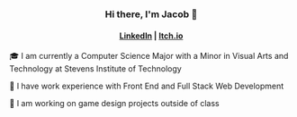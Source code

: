 ### <p align="center"> Hi there, I'm Jacob 👋 </p>
#### <p align="center"> [LinkedIn](https://www.linkedin.com/in/jacobwood176/) | [Itch.io](https://yakobay.itch.io/franks-cleaning-service) </p>
<!--
**jwood7/jwood7** is a ✨ _special_ ✨ repository because its `README.md` (this file) appears on your GitHub profile.

Here are some ideas to get you started:

- 🔭 I’m currently working on ...
- 🌱 I’m currently learning ...
- 👯 I’m looking to collaborate on ...
- 🤔 I’m looking for help with ...
- 💬 Ask me about ...
- 📫 How to reach me: ...
- 😄 Pronouns: ...
- ⚡ Fun fact: ...
-->

🎓 I am currently a Computer Science Major with a Minor in Visual Arts and Technology at Stevens Institute of Technology

<!--🌱 I am learning about Web Programming and Agile Methodologies in class right now
-->
:office: I have work experience with Front End and Full Stack Web Development

🔭 I am working on game design projects outside of class

